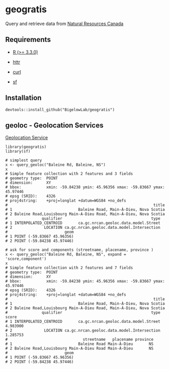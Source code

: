 # geogratis

Query and retrieve data from [Natural Resources Canada](http://www.nrcan.gc.ca/earth-sciences/geography/topographic-information/free-data-geogratis/11042)

## Requirements

+ [R (>= 3.3.0)](https://www.r-project.org/)

+ [httr](https://CRAN.R-project.org/package=httr)

+ [curl](https://CRAN.R-project.org/package=curl)

+ [sf](https://CRAN.R-project.org/package=sf)

## Installation

```
devtools::install_github("BigelowLab/geogratis")
```

## geoloc - Geolocation Services

[Geolocation Service](http://geogratis.gc.ca/site/eng/geoloc)

```
library(geogratis)
library(sf)

# simplest query
x <- query_geoloc("Baleine Rd, Baleine, NS")
x
# Simple feature collection with 2 features and 3 fields
# geometry type:  POINT
# dimension:      XY
# bbox:           xmin: -59.84238 ymin: 45.96356 xmax: -59.83667 ymax: 45.97446
# epsg (SRID):    4326
# proj4string:    +proj=longlat +datum=WGS84 +no_defs
#                                                                title
# 1                             Baleine Road, Main-À-Dieu, Nova Scotia
# 2 Baleine Road,Louisbourg Main-A-Dieu Road, Main-À-Dieu, Nova Scotia
#               qualifier                                       type
# 1 INTERPOLATED_CENTROID       ca.gc.nrcan.geoloc.data.model.Street
# 2              LOCATION ca.gc.nrcan.geoloc.data.model.Intersection
#                         geom
# 1 POINT (-59.83667 45.96356)
# 2 POINT (-59.84238 45.97446)

# ask for score and components (streetname, placename, province )
x <- query_geoloc("Baleine Rd, Baleine, NS", expand = 'score,component')
x
# Simple feature collection with 2 features and 7 fields
# geometry type:  POINT
# dimension:      XY
# bbox:           xmin: -59.84238 ymin: 45.96356 xmax: -59.83667 ymax: 45.97446
# epsg (SRID):    4326
# proj4string:    +proj=longlat +datum=WGS84 +no_defs
#                                                                title
# 1                             Baleine Road, Main-À-Dieu, Nova Scotia
# 2 Baleine Road,Louisbourg Main-A-Dieu Road, Main-À-Dieu, Nova Scotia
#               qualifier                                       type    score
# 1 INTERPOLATED_CENTROID       ca.gc.nrcan.geoloc.data.model.Street 4.983900
# 2              LOCATION ca.gc.nrcan.geoloc.data.model.Intersection 1.285753
#                                 streetname   placename province
# 1                             Baleine Road Main-À-Dieu       NS
# 2 Baleine Road,Louisbourg Main-A-Dieu Road Main-À-Dieu       NS
#                         geom
# 1 POINT (-59.83667 45.96356)
# 2 POINT (-59.84238 45.97446)

```


